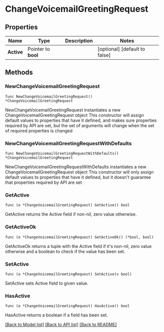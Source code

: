 # ChangeVoicemailGreetingRequest

## Properties

Name | Type | Description | Notes
------------ | ------------- | ------------- | -------------
**Active** | Pointer to **bool** |  | [optional] [default to false]

## Methods

### NewChangeVoicemailGreetingRequest

`func NewChangeVoicemailGreetingRequest() *ChangeVoicemailGreetingRequest`

NewChangeVoicemailGreetingRequest instantiates a new ChangeVoicemailGreetingRequest object
This constructor will assign default values to properties that have it defined,
and makes sure properties required by API are set, but the set of arguments
will change when the set of required properties is changed

### NewChangeVoicemailGreetingRequestWithDefaults

`func NewChangeVoicemailGreetingRequestWithDefaults() *ChangeVoicemailGreetingRequest`

NewChangeVoicemailGreetingRequestWithDefaults instantiates a new ChangeVoicemailGreetingRequest object
This constructor will only assign default values to properties that have it defined,
but it doesn't guarantee that properties required by API are set

### GetActive

`func (o *ChangeVoicemailGreetingRequest) GetActive() bool`

GetActive returns the Active field if non-nil, zero value otherwise.

### GetActiveOk

`func (o *ChangeVoicemailGreetingRequest) GetActiveOk() (*bool, bool)`

GetActiveOk returns a tuple with the Active field if it's non-nil, zero value otherwise
and a boolean to check if the value has been set.

### SetActive

`func (o *ChangeVoicemailGreetingRequest) SetActive(v bool)`

SetActive sets Active field to given value.

### HasActive

`func (o *ChangeVoicemailGreetingRequest) HasActive() bool`

HasActive returns a boolean if a field has been set.


[[Back to Model list]](../README.md#documentation-for-models) [[Back to API list]](../README.md#documentation-for-api-endpoints) [[Back to README]](../README.md)


